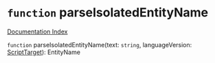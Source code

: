 # `function` parseIsolatedEntityName

[Documentation Index](../README.md)

`function` parseIsolatedEntityName(text: `string`, languageVersion: [ScriptTarget](../enum.ScriptTarget/README.md)): EntityName

